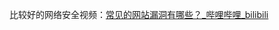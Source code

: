 比较好的网络安全视频：[常见的网站漏洞有哪些？_哔哩哔哩_bilibili](https://www.bilibili.com/video/BV1KM411z7pa?p=9&vd_source=1e325091774aa31c4dcd65d8667c69de)